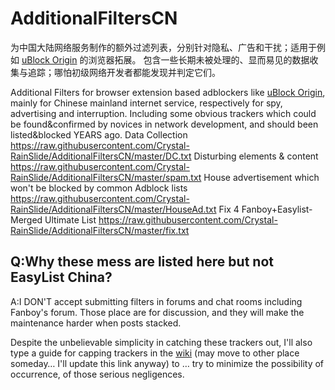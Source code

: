# AdditionalFiltersCN

为中国大陆网络服务制作的额外过滤列表，分别针对隐私、广告和干扰；适用于例如 [uBlock Origin](https://github.com/gorhill/uBlock) 的浏览器拓展。
包含一些长期未被处理的、显而易见的数据收集与追踪；哪怕初级网络开发者都能发现并判定它们。

Additional Filters for browser extension based adblockers like [uBlock Origin](https://github.com/gorhill/uBlock), mainly for Chinese mainland internet service, respectively for spy, advertising and interruption.
Including some obvious trackers which could be found&confirmed by novices in network development, and should been listed&blocked YEARS ago.
Data Collection
https://raw.githubusercontent.com/Crystal-RainSlide/AdditionalFiltersCN/master/DC.txt
Disturbing elements & content
https://raw.githubusercontent.com/Crystal-RainSlide/AdditionalFiltersCN/master/spam.txt
House advertisement which won't be blocked by common Adblock lists
https://raw.githubusercontent.com/Crystal-RainSlide/AdditionalFiltersCN/master/HouseAd.txt
Fix 4 Fanboy+Easylist-Merged Ultimate List
https://raw.githubusercontent.com/Crystal-RainSlide/AdditionalFiltersCN/master/fix.txt

## Q:Why these mess are listed here but not EasyList China?

A:I DON'T accept submitting filters in forums and chat rooms including Fanboy's forum. Those place are for discussion, and they will make the maintenance harder when posts stacked.

Despite the unbelievable simplicity in catching these trackers out, I'll also type a guide for capping trackers in the [wiki](https://github.com/Crystal-RainSlide/AdditionalFiltersCN/wiki) (may move to other place someday… I'll update this link anyway) to … try to minimize the possibility of occurrence, of those serious negligences.
